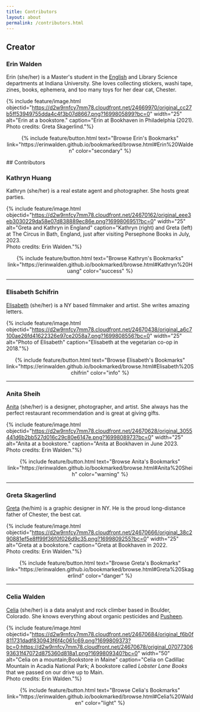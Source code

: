 ```yaml
---
title: Contributors
layout: about
permalink: /contributors.html
---
```

## Creator

### Erin Walden
Erin (she/her) is a Master's student in the [English](https://english.indiana.edu/about/graduate-students/index.html) and Library Science departments at Indiana University. She loves collecting stickers, washi tape, zines, books, ephemera, and too many toys for her dear cat, Chester.

{% include feature/image.html objectid="https://d2w9rnfcy7mm78.cloudfront.net/24669970/original_cc27b5ff53949755dda4c4f3b07d8667.png?1699805899?bc=0" width="25" alt="Erin at a bookstore." caption="Erin at Bookhaven in Philadelphia (2021).<br/>Photo credits: Greta Skagerlind."%}

<p style="text-align: center;">{% include feature/button.html text="Browse Erin's Bookmarks" link="https://erinwalden.github.io/bookmarked/browse.html#Erin%20Walden" color="secondary" %}</p>
## Contributors

### Kathryn Huang
Kathryn (she/her) is a real estate agent and photographer. She hosts great parties.

{% include feature/image.html objectid="https://d2w9rnfcy7mm78.cloudfront.net/24670162/original_eee3eb3030229da58e07d838889ec86e.png?1699806951?bc=0" width="25" alt="Greta and Kathryn in England" caption="Kathryn (right) and Greta (left) at The Circus in Bath, England, just after visiting Persephone Books in July, 2023.<br/>Photo credits: Erin Walden."%}

<p style="text-align: center;">{% include feature/button.html text="Browse Kathryn's Bookmarks" link="https://erinwalden.github.io/bookmarked/browse.html#Kathryn%20Huang" color="success" %}</p>

---

### Elisabeth Schifrin
[Elisabeth](https://elisabethschifrin.cargo.site/) (she/her) is a NY based filmmaker and artist. She writes amazing letters.

{% include feature/image.html objectid="https://d2w9rnfcy7mm78.cloudfront.net/24670438/original_a6c7100ae26fd41622326e97ce2058a7.png?1699808556?bc=0" width="25" alt="Photo of Elisabeth" caption="Elisabeth at the vegetarian co-op in 2018."%}

<p style="text-align: center;">{% include feature/button.html text="Browse Elisabeth's Bookmarks" link="https://erinwalden.github.io/bookmarked/browse.html#Elisabeth%20Schifrin" color="info" %}</p>

---

### Anita Sheih
[Anita](https://www.anitasheih.com/) (she/her) is a designer, photographer, and artist. She always has the perfect restaurant recommendation and is great at giving gifts.

{% include feature/image.html objectid="https://d2w9rnfcy7mm78.cloudfront.net/24670628/original_3055441d6b2bb527d016c29c80e6147e.png?1699808973?bc=0" width="25" alt="Anita at a bookstore." caption="Anita at Bookhaven in June 2023.<br/>Photo credits: Erin Walden."%}

<p style="text-align: center;">{% include feature/button.html text="Browse Anita's Bookmarks" link="https://erinwalden.github.io/bookmarked/browse.html#Anita%20Sheih" color="warning" %}</p>

---
### Greta Skagerlind
[Greta](https://gskagerlind.com/) (he/him) is a graphic designer in NY. He is the proud long-distance father of Chester, the best cat.

{% include feature/image.html objectid="https://d2w9rnfcy7mm78.cloudfront.net/24670666/original_38c290881ef5e8ff99f36f0f026d9c35.png?1699809255?bc=0" width="25" alt="Greta at a bookstore." caption="Greta at Bookhaven in 2022.<br/>Photo credits: Erin Walden."%}

<p style="text-align: center;">{% include feature/button.html text="Browse Greta's Bookmarks" link="https://erinwalden.github.io/bookmarked/browse.html#Greta%20Skagerlind" color="danger" %}</p>

---
### Celia Walden
[Celia](https://cals.cornell.edu/news/2022/05/digital-agriculture-internships-spark-interdisciplinary-insights) (she/her) is a data analyst and rock climber based in Boulder, Colorado. She knows everything about organic pesticides and [Pusheen](https://pusheen.com/).

{% include feature/image.html objectid="https://d2w9rnfcy7mm78.cloudfront.net/24670684/original_f6b0f811731dadf830943f6f4c061c69.png?1699809373?bc=0;https://d2w9rnfcy7mm78.cloudfront.net/24670678/original_0707730693631f47072d875360d818a1.png?1699809340?bc=0" width="50" alt="Celia on a mountain;Bookstore in Maine" caption="Celia on Cadillac Mountain in Acadia National Park; A bookstore called <i>Lobster Lane Books</i> that we passed on our drive up to Main.<br/>Photo credits: Erin Walden."%}

<p style="text-align: center;">{% include feature/button.html text="Browse Celia's Bookmarks" link="https://erinwalden.github.io/bookmarked/browse.html#Celia%20Walden" color="light" %}</p>
